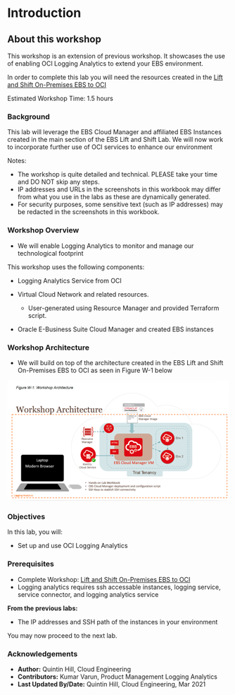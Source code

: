 # Introduction

## About this workshop

This workshop is an extension of previous workshop. It showcases the use of enabling OCI Logging Analytics to extend your EBS environment.

In order to complete this lab you will need the resources created in the [Lift and Shift On-Premises EBS to OCI](https://apexapps.oracle.com/pls/apex/dbpm/r/livelabs/view-workshop?wid=672&clear=180&session=5980193088668)

Estimated Workshop Time: 1.5 hours

### **Background**

This lab will leverage the EBS Cloud Manager and affiliated EBS Instances created in the main section of the EBS Lift and Shift Lab. We will now work to incorporate further use of OCI services to enhance our environment

Notes:

* The workshop is quite detailed and technical. PLEASE take your time and DO NOT skip any steps.
* IP addresses and URLs in the screenshots in this workbook may differ from what you use in the labs as these are dynamically generated.
* For security purposes, some sensitive text (such as IP addresses) may be redacted in the screenshots in this workbook.

### Workshop Overview

* We will enable Logging Analytics to monitor and manage our technological footprint

This workshop uses the following components: 

* Logging Analytics Service from OCI

* Virtual Cloud Network and related resources.
    - User-generated using Resource Manager and provided Terraform script.

* Oracle E-Business Suite Cloud Manager and created EBS instances

### Workshop Architecture

* We will build on top of the architecture created in the EBS Lift and Shift On-Premises EBS to OCI as seen in Figure W-1 below

![](./images/architecturela.png " ")

### Objectives

In this lab, you will:
* Set up and use OCI Logging Analytics

### **Prerequisites**

* Complete Workshop: [Lift and Shift On-Premises EBS to OCI](https://apexapps.oracle.com/pls/apex/dbpm/r/livelabs/view-workshop?wid=672&clear=180&session=5980193088668)
* Logging analytics requires ssh accessable instances, logging service, service connector, and logging analytics service

**From the previous labs:**

* The IP addresses and SSH path of the instances in your environment

You may now proceed to the next lab.

### Acknowledgements

* **Author:** Quintin Hill, Cloud Engineering
* **Contributors:** Kumar Varun, Product Management Logging Analytics
* **Last Updated By/Date:** Quintin Hill, Cloud Engineering, Mar 2021

#
